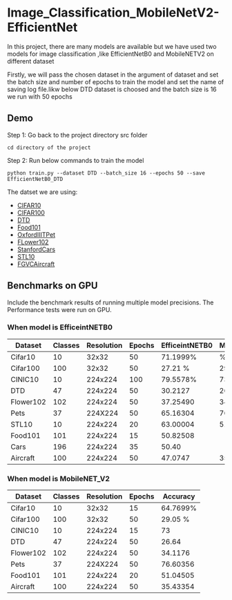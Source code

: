 # Image_Classification_MobileNetV2-EfficientNet
In this project, there are many models are available but we have used two models  for image classification ,like EfficientNetB0 and MobileNETV2 on different dataset 

Firstly, we will pass the chosen dataset in the argument  of dataset and set the batch size  and number of epochs to train the model and set the name of saving log file.likw below DTD dataset is choosed and the batch size is 16 we run with 50 epochs 

## Demo
Step 1:  Go back to the project directory src folder
 
 ```
cd directory of the project
```
Step 2: Run below commands to train the model
```
python train.py --dataset DTD --batch_size 16 --epochs 50 --save EfficientNetB0_DTD
```

The datset we are using:
* [CIFAR10](https://pytorch.org/vision/stable/generated/torchvision.datasets.CIFAR10.html#torchvision.datasets.CIFAR10)
* [CIFAR100](https://pytorch.org/vision/stable/generated/torchvision.datasets.CIFAR100.html#torchvision.datasets.CIFAR100)
* [DTD](https://pytorch.org/vision/stable/generated/torchvision.datasets.DTD.html#torchvision.datasets.DTD)
* [Food101](https://pytorch.org/vision/stable/generated/torchvision.datasets.Food101.html#torchvision.datasets.Food101)
* [OxfordIIITPet](https://pytorch.org/vision/stable/generated/torchvision.datasets.OxfordIIITPet.html#torchvision.datasets.OxfordIIITPet)
* [FLower102](https://pytorch.org/vision/stable/generated/torchvision.datasets.Flowers102.html#torchvision.datasets.Flowers102)
* [StanfordCars](https://pytorch.org/vision/stable/generated/torchvision.datasets.StanfordCars.html#torchvision.datasets.StanfordCars)
* [STL10](https://pytorch.org/vision/stable/generated/torchvision.datasets.STL10.html#torchvision.datasets.STL10)
* [FGVCAircraft](https://pytorch.org/vision/stable/generated/torchvision.datasets.FGVCAircraft.html#torchvision.datasets.FGVCAircraft)


## Benchmarks on GPU
Include the benchmark results of running multiple model precisions. 
 The Performance tests were run on GPU.

### When model is EfficeintNETB0
| Dataset  | Classes|Resolution| Epochs|EfficeintNETB0|MobileNETV2|
|----------|--------|----------|-------|--------------|-----------|
| Cifar10  | 10     | 32x32    |50     |71.1999%      |   %|
| Cifar100 | 100    | 32x32    |50     |27.21 %       |   29.05 % |
| CINIC10  | 10     | 224x224  |100    |79.5578%      |   73      |
| DTD      | 47     | 224x224  |50     |30.2127       |   26.64   |
| Flower102| 102    | 224x224  |50     |37.25490      |   34.1176 |
| Pets     | 37     | 224X224  |50     |65.16304      |   76.60356|
| STL10    |10      | 224x224  |20     |63.00004      |   51.04505|
| Food101  |101     | 224x224  |15     |50.82508      |
| Cars     |196     | 224x224  |35     |50.40         |
|Aircraft  |100     | 224x224  |50     |47.0747       |  35.43354|



### When model is MobileNET_V2
| Dataset  | Classes|Resolution| Epochs|Accuracy|
|----------|--------|----------|-------|--------|
| Cifar10  | 10     | 32x32    |15     |64.7699%|
| Cifar100 | 100    | 32x32    |50     |29.05 % |
| CINIC10  | 10     | 224x224  |15     |73      |
| DTD      | 47     | 224x224  |50     |26.64   |
| Flower102| 102    | 224x224  |50     |34.1176 |
| Pets     | 37     | 224X224  |50     |76.60356|
| Food101  |101     | 224x224  |20     |51.04505|
|Aircraft  |100     | 224x224  |50     |35.43354|





